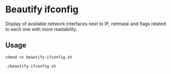# Beautify ifconfig
Display of available network interfaces next to IP, netmask and flags related to each one with more readability.
## Usage
`chmod +x beautify-ifconfig.sh`

`./beautify-ifconfig.sh`